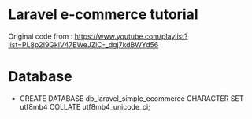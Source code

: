 # Laravel e-commerce tutorial 

Original code from : https://www.youtube.com/playlist?list=PL8p2I9GklV47EWeJZlC-_dgj7kdBWYd56


# Database 
- CREATE DATABASE db_laravel_simple_ecommerce CHARACTER SET utf8mb4 COLLATE utf8mb4_unicode_ci;